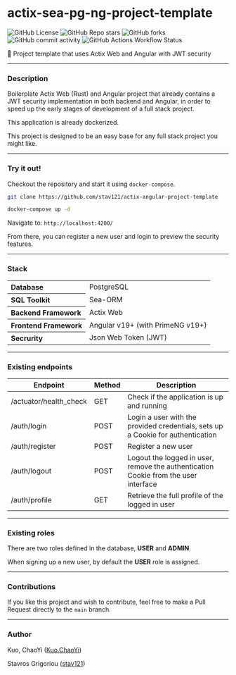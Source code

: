 # actix-sea-pg-ng-project-template
![GitHub License](https://img.shields.io/github/license/stav121/actix-angular-project-template?style=for-the-badge&color=yellow)
![GitHub Repo stars](https://img.shields.io/github/stars/stav121/actix-angular-project-template?style=for-the-badge&color=blue)
![GitHub forks](https://img.shields.io/github/forks/stav121/actix-angular-project-template?style=for-the-badge&color=teal)
![GitHub commit activity](https://img.shields.io/github/commit-activity/y/stav121/actix-angular-project-template?style=for-the-badge&color=orange)
![GitHub Actions Workflow Status](https://img.shields.io/github/actions/workflow/status/stav121/actix-angular-project-template/build-docker.yml?style=for-the-badge)

🦀 Project template that uses Actix Web and Angular with JWT security

<hr>

### Description

Boilerplate Actix Web (Rust) and Angular project that already contains a JWT security implementation in both backend and
Angular, in order to speed up the early stages of development of a full stack project.

This application is already dockerized.

This project is designed to be an easy base for any full stack project you might like.

<hr>

### Try it out!

Checkout the repository and start it using `docker-compose`.

```bash
git clone https://github.com/stav121/actix-angular-project-template

docker-compose up -d
```

Navigate to: `http://localhost:4200/`

From there, you can register a new user and login to preview the security features.

<hr>

### Stack

<table>
    <tbody>
        <tr>
            <th align="start">Database</th>
            <td>PostgreSQL</td>
        </tr>
        <tr>
            <th align="start">SQL Toolkit</th>
            <td>Sea-ORM</td>
        </tr>
        <tr>
            <th align="start">Backend Framework</th>
            <td>Actix Web</td>
        </tr>
        <tr>
            <th align="start">Frontend Framework</th>
            <td>Angular v19+ (with PrimeNG v19+)</td>
        </tr>
        <tr>
            <th align="start">Secrurity</th>
            <td>Json Web Token (JWT)</td>
        </tr>
    </tbody>
</table>

<hr>

### Existing endpoints

<table>
    <thead>
        <tr>
            <th>Endpoint</th>
            <th>Method</th>
            <th>Description</th>
        </tr>
    </thead>
    <tbody>
        <tr>
            <td>/actuator/health_check</td>
            <td>GET</td>
            <td>Check if the application is up and running</td>
        </tr>
        <tr>
            <td>/auth/login</td>
            <td>POST</td>
            <td>Login a user with the provided credentials, sets up a Cookie for authentication</td>
        </tr>
        <tr>
            <td>/auth/register</td>        
            <td>POST</td>        
            <td>Register a new user</td>        
        </tr>
        <tr>
            <td>/auth/logout</td>
            <td>POST</td>
            <td>Logout the logged in user, remove the authentication Cookie from the user interface</td>
        </tr>
        <tr>
            <td>/auth/profile</td>
            <td>GET</td>
            <td>Retrieve the full profile of the logged in user</td>
        </tr>
    </tbody>
</table>

<hr>

### Existing roles

There are two roles defined in the database, <strong>USER</strong> and <strong>ADMIN</strong>.

When signing up a new user, by default the <strong>USER</strong> role is assigned.

<hr>

### Contributions

If you like this project and wish to contribute, feel free to make a Pull Request directly to the `main` branch.

<hr>

### Author

Kuo, ChaoYi ([Kuo.ChaoYi](https://github.com/kuochaoyi))

Stavros Grigoriou ([stav121](https://github.com/stav121))
